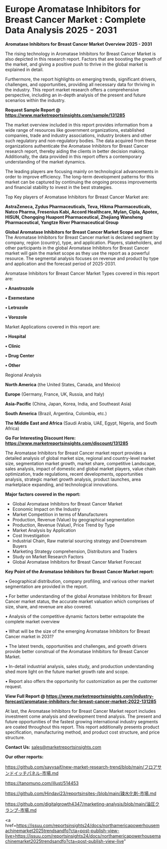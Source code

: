 # Europe Aromatase Inhibitors for Breast Cancer Market : Complete Data Analysis 2025 - 2031

<Strong> Aromatase Inhibitors for Breast Cancer Market Overview 2025 - 2031</strong>

The rising technology in Aromatase Inhibitors for Breast Cancer Market is also depicted in this research report. Factors that are boosting the growth of the market, and giving a positive push to thrive in the global market is explained in detail.

Furthermore, the report highlights on emerging trends, significant drivers, challenges, and opportunities, providing all necessary data for thriving in the industry. This report market research offers a comprehensive perspective, including an in-depth analysis of the present and future scenarios within the industry.

<strong>Request Sample Report @ <a href=https://www.marketreportsinsights.com/sample/131285>https://www.marketreportsinsights.com/sample/131285</a></strong>

The market overview included in this report provides information from a wide range of resources like government organizations, established companies, trade and industry associations, industry brokers and other such regulatory and non-regulatory bodies. The data acquired from these organizations authenticate the Aromatase Inhibitors for Breast Cancer research report, thereby aiding the clients in better decision making. Additionally, the data provided in this report offers a contemporary understanding of the market dynamics.

The leading players are focusing mainly on technological advancements in order to improve efficiency. The long-term development patterns for this market can be captured by continuing the ongoing process improvements and financial stability to invest in the best strategies.

Top Key players of Aromatase Inhibitors for Breast Cancer Market are:

<strong>AstraZeneca, Zydus Pharmaceuticals, Teva, Hikma Pharmaceuticals, Natco Pharma, Fresenius Kabi, Accord Healthcare, Mylan, Cipla, Apotex, HISUN, Chongqing Huapont Pharmaceutical, Zhejiang Wansheng Pharmaceutical, Yangtze River Pharmaceutical Group</strong>

<strong><b>Global Aromatase Inhibitors for Breast Cancer Market Scope and Size:</b></strong>
The Aromatase Inhibitors for Breast Cancer market is declared segment by company, region (country), type, and application. Players, stakeholders, and other participants in the global Aromatase Inhibitors for Breast Cancer market will gain the market scope as they use the report as a powerful resource. The segmental analysis focuses on revenue and product by type and application and the forecast period of 2025-2031.

Aromatase Inhibitors for Breast Cancer Market Types covered in this report are:

<strong>• Anastrozole

• Exemestane

• Letrozole

• Vorozole</strong>

Market Applications covered in this report are:

<strong>• Hospital

• Clinic

• Drug Center

• Other</strong> 

Regional Analysis

<strong>North America</strong> (the United States, Canada, and Mexico)

<strong>Europe</strong> (Germany, France, UK, Russia, and Italy)

<strong>Asia-Pacific</strong> (China, Japan, Korea, India, and Southeast Asia)

<strong>South America</strong> (Brazil, Argentina, Colombia, etc.)

<strong>The Middle East and Africa</strong> (Saudi Arabia, UAE, Egypt, Nigeria, and South Africa)

<strong>Go For Interesting Discount Here: <a href=https://www.marketreportsinsights.com/discount/131285>https://www.marketreportsinsights.com/discount/131285</a></strong>

The Aromatase Inhibitors for Breast Cancer market report provides a detailed analysis of global market size, regional and country-level market size, segmentation market growth, market share, competitive Landscape, sales analysis, impact of domestic and global market players, value chain optimization, trade regulations, recent developments, opportunities analysis, strategic market growth analysis, product launches, area marketplace expanding, and technological innovations.

<strong><b>Major factors covered in the report:</b></strong>
<ul>
  <li>Global Aromatase Inhibitors for Breast Cancer Market </li>
  <li>Economic Impact on the Industry</li>
  <li>Market Competition in terms of Manufacturers</li>
  <li>Production, Revenue (Value) by geographical segmentation</li>
  <li>Production, Revenue (Value), Price Trend by Type</li>
  <li>Market Analysis by Application</li>
  <li>Cost Investigation</li>
  <li>Industrial Chain, Raw material sourcing strategy and Downstream Buyers</li>
  <li>Marketing Strategy comprehension, Distributors and Traders</li>
  <li>Study on Market Research Factors</li>
  <li>Global Aromatase Inhibitors for Breast Cancer Market Forecast</li>
</ul>

<strong><b>Key Point of the Aromatase Inhibitors for Breast Cancer Market report:</b></strong>

• Geographical distribution, company profiling, and various other market segmentation are provided in the report.

• For better understanding of the global Aromatase Inhibitors for Breast Cancer market status, the accurate market valuation which comprises of size, share, and revenue are also covered.

• Analysis of the competitive dynamic factors better extrapolate the complete market overview

• What will be the size of the emerging Aromatase Inhibitors for Breast Cancer market in 2031?

• The latest trends, opportunities and challenges, and growth drivers provide better construal of the Aromatase Inhibitors for Breast Cancer Market.

• In-detail industrial analysis, sales study, and production understanding shed more light on the future market growth rate and scope.

• Report also offers the opportunity for customization as per the customer request.

<strong><b>View Full Report @ <a href=https://www.marketreportsinsights.com/industry-forecast/aromatase-inhibitors-for-breast-cancer-market-2022-131285>https://www.marketreportsinsights.com/industry-forecast/aromatase-inhibitors-for-breast-cancer-market-2022-131285</a></b></strong>


At last, the Aromatase Inhibitors for Breast Cancer Market report includes investment come analysis and development trend analysis. The present and future opportunities of the fastest growing international industry segments are coated throughout this report. This report additionally presents product specification, manufacturing method, and product cost structure, and price structure.

<strong>Contact Us:</strong>
sales@marketreportsinsights.com

<strong>Our other reports:</strong>

<a href=https://github.com/sayysaif/new-market-research-trend/blob/main/フロアサンドイッチパネル-市場.md>https://github.com/sayysaif/new-market-research-trend/blob/main/フロアサンドイッチパネル-市場.md</a>

<a href=https://tanomuno.com/illust/514453>https://tanomuno.com/illust/514453</a>

<a href=https://github.com/Hindavi23/reportsinsites-/blob/main/疎水化剤-市場.md>https://github.com/Hindavi23/reportsinsites-/blob/main/疎水化剤-市場.md</a>

<a href=https://github.com/digitalgrowth4347/marketing-analysis/blob/main/油圧クランプ-市場.md>https://github.com/digitalgrowth4347/marketing-analysis/blob/main/油圧クランプ-市場.md</a>

<a href=https://issuu.com/reportsinsights24/docs/northamericapowerhousemachinemarket2025trendsandfo?cta=post-publish-view-live>https://issuu.com/reportsinsights24/docs/northamericapowerhousemachinemarket2025trendsandfo?cta=post-publish-view-live</a>"
